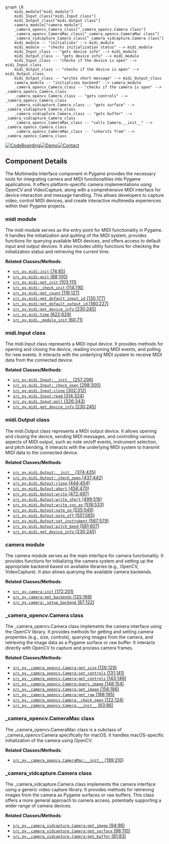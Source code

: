 ```mermaid
graph LR
    midi_module["midi module"]
    midi_Input_class["midi.Input class"]
    midi_Output_class["midi.Output class"]
    camera_module["camera module"]
    _camera_opencv_Camera_class["_camera_opencv.Camera class"]
    _camera_opencv_CameraMac_class["_camera_opencv.CameraMac class"]
    _camera_vidcapture_Camera_class["_camera_vidcapture.Camera class"]
    midi_module -- "initializes" --> midi_module
    midi_module -- "checks initialization status" --> midi_module
    midi_Input_class -- "gets device info" --> midi_module
    midi_Output_class -- "gets device info" --> midi_module
    midi_Input_class -- "checks if the device is open" --> midi_Input_class
    midi_Output_class -- "checks if the device is open" --> midi_Output_class
    midi_Output_class -- "writes short message" --> midi_Output_class
    camera_module -- "initializes backend" --> camera_module
    _camera_opencv_Camera_class -- "checks if the camera is open" --> _camera_opencv_Camera_class
    _camera_opencv_Camera_class -- "gets controls" --> _camera_opencv_Camera_class
    _camera_vidcapture_Camera_class -- "gets surface" --> _camera_vidcapture_Camera_class
    _camera_vidcapture_Camera_class -- "gets buffer" --> _camera_vidcapture_Camera_class
    _camera_opencv_CameraMac_class -- "calls Camera.__init__" --> _camera_opencv_Camera_class
    _camera_opencv_CameraMac_class -- "inherits from" --> _camera_opencv_Camera_class
```
[![CodeBoarding](https://img.shields.io/badge/Generated%20by-CodeBoarding-9cf?style=flat-square)](https://github.com/CodeBoarding/GeneratedOnBoardings)[![Demo](https://img.shields.io/badge/Try%20our-Demo-blue?style=flat-square)](https://www.codeboarding.org/demo)[![Contact](https://img.shields.io/badge/Contact%20us%20-%20codeboarding@gmail.com-lightgrey?style=flat-square)](mailto:codeboarding@gmail.com)

## Component Details

The Multimedia Interface component in Pygame provides the necessary tools for integrating camera and MIDI functionalities into Pygame applications. It offers platform-specific camera implementations using OpenCV and VideoCapture, along with a comprehensive MIDI interface for device interaction and message handling. This allows developers to capture video, control MIDI devices, and create interactive multimedia experiences within their Pygame projects.

### midi module
The midi module serves as the entry point for MIDI functionality in Pygame. It handles the initialization and quitting of the MIDI system, provides functions for querying available MIDI devices, and offers access to default input and output devices. It also includes utility functions for checking the initialization status and retrieving the current time.


**Related Classes/Methods**:

- <a href="https://github.com/pygame/pygame/blob/master/src_py/midi.py#L74-L85" target="_blank" rel="noopener noreferrer">`src_py.midi:init` (74:85)</a>
- <a href="https://github.com/pygame/pygame/blob/master/src_py/midi.py#L88-L100" target="_blank" rel="noopener noreferrer">`src_py.midi:quit` (88:100)</a>
- <a href="https://github.com/pygame/pygame/blob/master/src_py/midi.py#L103-L111" target="_blank" rel="noopener noreferrer">`src_py.midi:get_init` (103:111)</a>
- <a href="https://github.com/pygame/pygame/blob/master/src_py/midi.py#L114-L116" target="_blank" rel="noopener noreferrer">`src_py.midi:_check_init` (114:116)</a>
- <a href="https://github.com/pygame/pygame/blob/master/src_py/midi.py#L119-L127" target="_blank" rel="noopener noreferrer">`src_py.midi:get_count` (119:127)</a>
- <a href="https://github.com/pygame/pygame/blob/master/src_py/midi.py#L130-L177" target="_blank" rel="noopener noreferrer">`src_py.midi:get_default_input_id` (130:177)</a>
- <a href="https://github.com/pygame/pygame/blob/master/src_py/midi.py#L180-L227" target="_blank" rel="noopener noreferrer">`src_py.midi:get_default_output_id` (180:227)</a>
- <a href="https://github.com/pygame/pygame/blob/master/src_py/midi.py#L230-L245" target="_blank" rel="noopener noreferrer">`src_py.midi:get_device_info` (230:245)</a>
- <a href="https://github.com/pygame/pygame/blob/master/src_py/midi.py#L622-L629" target="_blank" rel="noopener noreferrer">`src_py.midi:time` (622:629)</a>
- <a href="https://github.com/pygame/pygame/blob/master/src_py/midi.py#L60-L71" target="_blank" rel="noopener noreferrer">`src_py.midi._module_init` (60:71)</a>


### midi.Input class
The midi.Input class represents a MIDI input device. It provides methods for opening and closing the device, reading incoming MIDI events, and polling for new events. It interacts with the underlying MIDI system to receive MIDI data from the connected device.


**Related Classes/Methods**:

- <a href="https://github.com/pygame/pygame/blob/master/src_py/midi.py#L257-L296" target="_blank" rel="noopener noreferrer">`src_py.midi.Input:__init__` (257:296)</a>
- <a href="https://github.com/pygame/pygame/blob/master/src_py/midi.py#L298-L300" target="_blank" rel="noopener noreferrer">`src_py.midi.Input:_check_open` (298:300)</a>
- <a href="https://github.com/pygame/pygame/blob/master/src_py/midi.py#L302-L312" target="_blank" rel="noopener noreferrer">`src_py.midi.Input:close` (302:312)</a>
- <a href="https://github.com/pygame/pygame/blob/master/src_py/midi.py#L314-L324" target="_blank" rel="noopener noreferrer">`src_py.midi.Input:read` (314:324)</a>
- <a href="https://github.com/pygame/pygame/blob/master/src_py/midi.py#L326-L343" target="_blank" rel="noopener noreferrer">`src_py.midi.Input:poll` (326:343)</a>
- <a href="https://github.com/pygame/pygame/blob/master/src_py/midi.py#L230-L245" target="_blank" rel="noopener noreferrer">`src_py.midi.get_device_info` (230:245)</a>


### midi.Output class
The midi.Output class represents a MIDI output device. It allows opening and closing the device, sending MIDI messages, and controlling various aspects of MIDI output, such as note on/off events, instrument selection, and pitch bending. It interacts with the underlying MIDI system to transmit MIDI data to the connected device.


**Related Classes/Methods**:

- <a href="https://github.com/pygame/pygame/blob/master/src_py/midi.py#L374-L435" target="_blank" rel="noopener noreferrer">`src_py.midi.Output:__init__` (374:435)</a>
- <a href="https://github.com/pygame/pygame/blob/master/src_py/midi.py#L437-L442" target="_blank" rel="noopener noreferrer">`src_py.midi.Output:_check_open` (437:442)</a>
- <a href="https://github.com/pygame/pygame/blob/master/src_py/midi.py#L444-L454" target="_blank" rel="noopener noreferrer">`src_py.midi.Output:close` (444:454)</a>
- <a href="https://github.com/pygame/pygame/blob/master/src_py/midi.py#L456-L470" target="_blank" rel="noopener noreferrer">`src_py.midi.Output:abort` (456:470)</a>
- <a href="https://github.com/pygame/pygame/blob/master/src_py/midi.py#L472-L497" target="_blank" rel="noopener noreferrer">`src_py.midi.Output:write` (472:497)</a>
- <a href="https://github.com/pygame/pygame/blob/master/src_py/midi.py#L499-L516" target="_blank" rel="noopener noreferrer">`src_py.midi.Output:write_short` (499:516)</a>
- <a href="https://github.com/pygame/pygame/blob/master/src_py/midi.py#L518-L533" target="_blank" rel="noopener noreferrer">`src_py.midi.Output:write_sys_ex` (518:533)</a>
- <a href="https://github.com/pygame/pygame/blob/master/src_py/midi.py#L535-L549" target="_blank" rel="noopener noreferrer">`src_py.midi.Output:note_on` (535:549)</a>
- <a href="https://github.com/pygame/pygame/blob/master/src_py/midi.py#L551-L565" target="_blank" rel="noopener noreferrer">`src_py.midi.Output:note_off` (551:565)</a>
- <a href="https://github.com/pygame/pygame/blob/master/src_py/midi.py#L567-L579" target="_blank" rel="noopener noreferrer">`src_py.midi.Output:set_instrument` (567:579)</a>
- <a href="https://github.com/pygame/pygame/blob/master/src_py/midi.py#L581-L607" target="_blank" rel="noopener noreferrer">`src_py.midi.Output:pitch_bend` (581:607)</a>
- <a href="https://github.com/pygame/pygame/blob/master/src_py/midi.py#L230-L245" target="_blank" rel="noopener noreferrer">`src_py.midi.get_device_info` (230:245)</a>


### camera module
The camera module serves as the main interface for camera functionality. It provides functions for initializing the camera system and setting up the appropriate backend based on available libraries (e.g., OpenCV, VideoCapture). It also allows querying the available camera backends.


**Related Classes/Methods**:

- <a href="https://github.com/pygame/pygame/blob/master/src_py/camera.py#L172-L201" target="_blank" rel="noopener noreferrer">`src_py.camera:init` (172:201)</a>
- <a href="https://github.com/pygame/pygame/blob/master/src_py/camera.py#L125-L169" target="_blank" rel="noopener noreferrer">`src_py.camera:get_backends` (125:169)</a>
- <a href="https://github.com/pygame/pygame/blob/master/src_py/camera.py#L87-L122" target="_blank" rel="noopener noreferrer">`src_py.camera:_setup_backend` (87:122)</a>


### _camera_opencv.Camera class
The _camera_opencv.Camera class implements the camera interface using the OpenCV library. It provides methods for getting and setting camera properties (e.g., size, controls), querying images from the camera, and retrieving the image data as a Pygame surface or raw buffer. It interacts directly with OpenCV to capture and process camera frames.


**Related Classes/Methods**:

- <a href="https://github.com/pygame/pygame/blob/master/src_py/_camera_opencv.py#L126-L129" target="_blank" rel="noopener noreferrer">`src_py._camera_opencv.Camera:get_size` (126:129)</a>
- <a href="https://github.com/pygame/pygame/blob/master/src_py/_camera_opencv.py#L131-L141" target="_blank" rel="noopener noreferrer">`src_py._camera_opencv.Camera:set_controls` (131:141)</a>
- <a href="https://github.com/pygame/pygame/blob/master/src_py/_camera_opencv.py#L143-L146" target="_blank" rel="noopener noreferrer">`src_py._camera_opencv.Camera:get_controls` (143:146)</a>
- <a href="https://github.com/pygame/pygame/blob/master/src_py/_camera_opencv.py#L148-L154" target="_blank" rel="noopener noreferrer">`src_py._camera_opencv.Camera:query_image` (148:154)</a>
- <a href="https://github.com/pygame/pygame/blob/master/src_py/_camera_opencv.py#L156-L186" target="_blank" rel="noopener noreferrer">`src_py._camera_opencv.Camera:get_image` (156:186)</a>
- <a href="https://github.com/pygame/pygame/blob/master/src_py/_camera_opencv.py#L188-L195" target="_blank" rel="noopener noreferrer">`src_py._camera_opencv.Camera:get_raw` (188:195)</a>
- <a href="https://github.com/pygame/pygame/blob/master/src_py/_camera_opencv.py#L122-L124" target="_blank" rel="noopener noreferrer">`src_py._camera_opencv.Camera._check_open` (122:124)</a>
- <a href="https://github.com/pygame/pygame/blob/master/src_py/_camera_opencv.py#L63-L86" target="_blank" rel="noopener noreferrer">`src_py._camera_opencv.Camera.__init__` (63:86)</a>


### _camera_opencv.CameraMac class
The _camera_opencv.CameraMac class is a subclass of _camera_opencv.Camera specifically for macOS. It handles macOS-specific initialization of the camera using OpenCV.


**Related Classes/Methods**:

- <a href="https://github.com/pygame/pygame/blob/master/src_py/_camera_opencv.py#L199-L210" target="_blank" rel="noopener noreferrer">`src_py._camera_opencv.CameraMac:__init__` (199:210)</a>


### _camera_vidcapture.Camera class
The _camera_vidcapture.Camera class implements the camera interface using a generic video capture library. It provides methods for retrieving images from the camera as Pygame surfaces or raw buffers. This class offers a more general approach to camera access, potentially supporting a wider range of camera devices.


**Related Classes/Methods**:

- <a href="https://github.com/pygame/pygame/blob/master/src_py/_camera_vidcapture.py#L94-L96" target="_blank" rel="noopener noreferrer">`src_py._camera_vidcapture.Camera:get_image` (94:96)</a>
- <a href="https://github.com/pygame/pygame/blob/master/src_py/_camera_vidcapture.py#L98-L110" target="_blank" rel="noopener noreferrer">`src_py._camera_vidcapture.Camera:get_surface` (98:110)</a>
- <a href="https://github.com/pygame/pygame/blob/master/src_py/_camera_vidcapture.py#L81-L83" target="_blank" rel="noopener noreferrer">`src_py._camera_vidcapture.Camera:get_buffer` (81:83)</a>